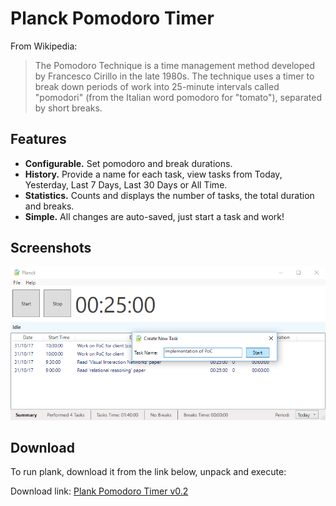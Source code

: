 # Planck Pomodoro Timer

From Wikipedia:

> The Pomodoro Technique is a time management method developed by Francesco
> Cirillo in the late 1980s. The technique uses a timer to break down periods
> of work into 25-minute intervals called "pomodori" (from the Italian word
> pomodoro for "tomato"), separated by short breaks.

## Features

* **Configurable.** Set pomodoro and break durations.
* **History.** Provide a name for each task, view tasks from Today, Yesterday, Last 7 Days, Last 30 Days or All Time.
* **Statistics.** Counts and displays the number of tasks, the total duration and breaks.
* **Simple.** All changes are auto-saved, just start a task and work!

## Screenshots

<kbd><img src="assets/screenshot-1.png" alt="Planck Pomodoro Timer"/></kbd>

## Download

To run plank, download it from the link below, unpack and execute:

Download link: [Plank Pomodoro Timer v0.2](https://github.com/loudinthecloud/planck/raw/master/deployments/Planck-v0.2.zip)
